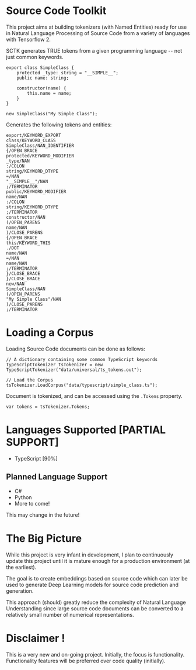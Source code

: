 # Source Code Toolkit

This project aims at building tokenizers (with Named Entities) ready for use in Natural Language Processing of Source Code from a variety of languages with Tensorflow 2.

SCTK generates TRUE tokens from a given programming language -- not just common keywords.

```
export class SimpleClass {
    protected _type: string = "__SIMPLE__";
    public name: string;

    constructor(name) {
        this.name = name;
    }
}

new SimpleClass("My Simple Class");
```

Generates the following tokens and entities:

```
export/KEYWORD_EXPORT
class/KEYWORD_CLASS
SimpleClass/NAN_IDENTIFIER
{/OPEN_BRACE
protected/KEYWORD_MODIFIER
_type/NAN
:/COLON
string/KEYWORD_DTYPE
=/NAN
"__SIMPLE__"/NAN
;/TERMINATOR
public/KEYWORD_MODIFIER
name/NAN
:/COLON
string/KEYWORD_DTYPE
;/TERMINATOR
constructor/NAN
(/OPEN_PARENS
name/NAN
)/CLOSE_PARENS
{/OPEN_BRACE
this/KEYWORD_THIS
./DOT
name/NAN
=/NAN
name/NAN
;/TERMINATOR
}/CLOSE_BRACE
}/CLOSE_BRACE
new/NAN
SimpleClass/NAN
(/OPEN_PARENS
"My Simple Class"/NAN
)/CLOSE_PARENS
;/TERMINATOR
```

# Loading a Corpus

Loading Source Code documents can be done as follows:


```
// A dictionary containing some common TypeScript keywords
TypeScriptTokenizer tsTokenizer = new TypeScriptTokenizer("data/universal/ts_tokens.out");

// Load the Corpus
tsTokenizer.LoadCorpus("data/typescript/simple_class.ts");
```

Document is tokenized, and can be accessed using the ```.Tokens``` property.

```
var tokens = tsTokenizer.Tokens;
```

# Languages Supported [PARTIAL SUPPORT]

- TypeScript [90%]

## Planned Language Support

- C#
- Python
- More to come!

This may change in the future!

# The Big Picture

While this project is very infant in development, I plan to continuously update this project until it is mature enough for a production environment (at the earliest).

The goal is to create embeddings based on source code which can later be used to generate Deep Learning models for source code prediction and generation.

This approach (should) greatly reduce the complexity of Natural Language Understanding since large source code documents can be converted to a relatively small number of numerical representations.

# Disclaimer !

This is a very new and on-going project. Initially, the focus is functionality. Functionality features will be preferred over code quality (initially).
